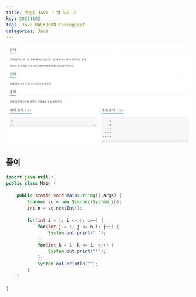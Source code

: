 ```yaml
---
title: 백준| Java - 별 찍기 2
key: 20211102
tags: Java BAEKJOON CodingTest
categories: Java
---
```


![bj1](/assets/images/post/2021-11-02-bj2.png)

## 풀이
~~~java
import java.util.*;
public class Main {

	public static void main(String[] args) {
		Scanner sc = new Scanner(System.in);
		int n = sc.nextInt();
		
		for(int i = 1; i <= n; i++) {
			for(int j = 1; j <= n-i; j++) {				
				System.out.print(" ");
			}
			for(int k = 1; k <= i; k++) {				
				System.out.print("*");
			}
			System.out.println("");
		}
	}

}
~~~ 
